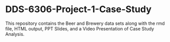 # DDS-6306-Project-1-Case-Study
This repository contains the Beer and Brewery data sets along with the rmd file, HTML output, PPT Slides, and a Video Presentation of Case Study Analysis.
